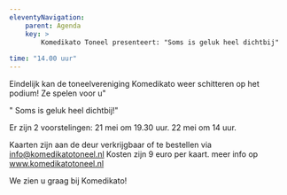 ```yaml
---
eleventyNavigation:
    parent: Agenda
    key: >
        Komedikato Toneel presenteert: "Soms is geluk heel dichtbij"
        
time: "14.00 uur"
---
```

 Eindelijk kan de toneelvereniging Komedikato weer schitteren op het podium!
 Ze spelen voor u"
 
 " Soms is geluk heel dichtbij!"
 
 Er zijn 2 voorstelingen:
 21 mei om 19.30 uur.
 22 mei om 14 uur.

Kaarten zijn aan de deur verkrijgbaar of te bestellen via info@komedikatotoneel.nl 
Kosten zijn 9 euro per kaart.
meer info op www.komedikatotoneel.nl 

We zien u graag bij Komedikato!

